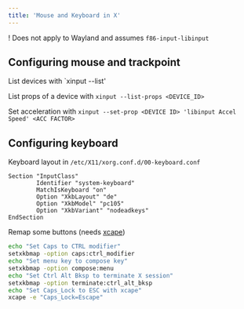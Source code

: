 ```yaml
---
title: 'Mouse and Keyboard in X'
---
```


! Does not apply to Wayland and assumes `f86-input-libinput`

## Configuring mouse and trackpoint

List devices with `xinput --list'

List props of a device with `xinput --list-props <DEVICE_ID>`

Set acceleration with `xinput --set-prop <DEVICE ID> 'libinput Accel Speed' <ACC FACTOR>`

## Configuring keyboard

Keyboard layout in `/etc/X11/xorg.conf.d/00-keyboard.conf`

```
Section "InputClass"
        Identifier "system-keyboard"
        MatchIsKeyboard "on"
        Option "XkbLayout" "de"
        Option "XkbModel" "pc105"
        Option "XkbVariant" "nodeadkeys"
EndSection
```
    
Remap some buttons (needs [xcape](https://github.com/alols/xcape))
```sh
echo "Set Caps to CTRL modifier"
setxkbmap -option caps:ctrl_modifier
echo "Set menu key to compose key"
setxkbmap -option compose:menu
echo "Set Ctrl Alt Bksp to terminate X session"
setxkbmap -option terminate:ctrl_alt_bksp
echo "Set Caps_Lock to ESC with xcape"
xcape -e "Caps_Lock=Escape"
```